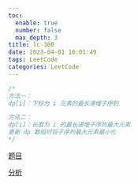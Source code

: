 ```yaml
---
toc:
  enable: true
  number: false
  max_depth: 3
title: lc-300
date: 2023-04-01 16:01:49
tags: LeetCode
categories: LeetCode
---
```


```cpp
/*
方法一：
dp[i]：下标为 i 元素的最长递增子序列

方法二：
dp[i]：长度为 i 的最长递增子序列最大元素
更新 dp 数组时将子序列最大元素最小化
*/ 
```

[题目](https://leetcode.com/problems/longest-increasing-subsequence/)

[分析](https://www.bilibili.com/video/BV1Wf4y1y7ou)